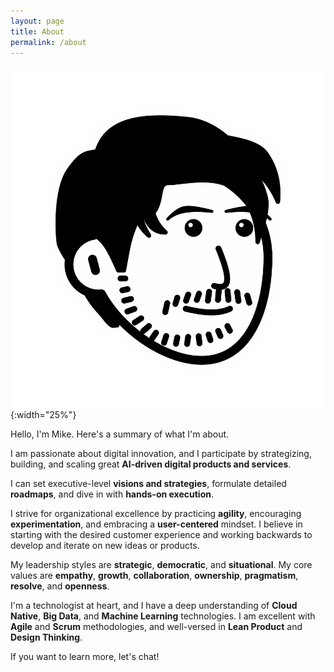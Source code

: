 ```yaml
---
layout: page
title: About
permalink: /about
---
```


<style>
img {
    /*border-radius: 10%;*/
    display: block;
    margin: 0 auto;
}
</style>

![notion avatar](/assets/images/mike-avatar.png){:width="25%"}

Hello, I'm Mike. Here's a summary of what I'm about.

I am passionate about digital innovation, and I participate by strategizing, building, and scaling great **AI-driven digital products and services**.

I can set executive-level **visions and strategies**, formulate detailed **roadmaps**, and dive in with **hands-on execution**.

I strive for organizational excellence by practicing **agility**, encouraging **experimentation**, and embracing a **user-centered** mindset. I believe in starting with the desired customer experience and working backwards to develop and iterate on new ideas or products.

My leadership styles are **strategic**, **democratic**, and **situational**. My core values are **empathy**, **growth**, **collaboration**, **ownership**, **pragmatism**, **resolve**, and **openness**.

I'm a technologist at heart, and I have a deep understanding of **Cloud Native**, **Big Data**, and **Machine Learning** technologies. I am excellent with **Agile** and **Scrum** methodologies, and well-versed in **Lean Product** and **Design Thinking**.

If you want to learn more, let's chat!
